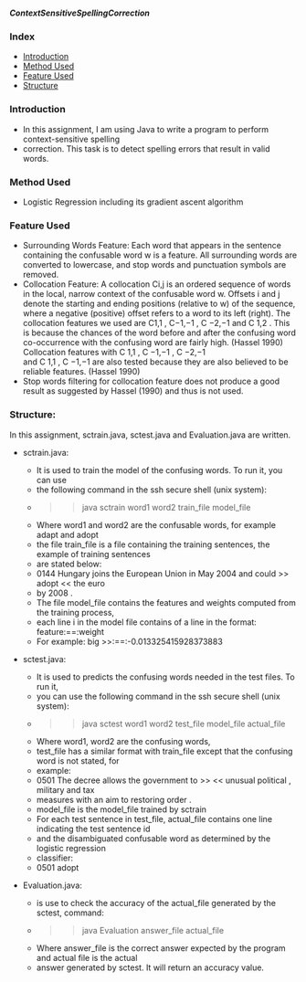 ##### ContextSensitiveSpellingCorrection

### Index
* [Introduction](README.md#introduction)
* [Method Used](README.md#method-used)
* [Feature Used](README.md#feature-used)
* [Structure](README.md#structure)
 
### Introduction 
* In this  assignment,  I am using  Java to write  a program  to perform  context-sensitive  spelling 
* correction.  This  task is to detect spelling  errors that result  in  valid  words. 

### Method Used 
* Logistic  Regression  including  its gradient  ascent algorithm

### Feature Used 
* Surrounding  Words Feature:  Each word that appears in the sentence  containing  the 
confusable  word w is a feature.  All  surrounding  words are converted  to lowercase,  and stop 
words and punctuation  symbols  are removed.   
* Collocation  Feature:  A collocation  Ci,j  is an ordered sequence of words in the local, 
narrow context  of the confusable  word w. Offsets  i and j denote the starting  and ending 
positions  (relative  to w) of the sequence,  where a negative  (positive)  offset  refers  to a word to 
its left  (right).  The collocation  features  we used are  C1,1  , C−1,−1 ,  C −2,−1  and   C 1,2 . This  is 
because the chances  of the word before and after the confusing  word co-occurrence with  the 
confusing  word are fairly  high.  (Hassel  1990) Collocation  features  with C 1,1   , C −1,−1 ,  C −2,−1  
and  C 1,1   , C −1,−1  are also tested because they  are also believed  to be reliable  features.  (Hassel 1990) 
* Stop words filtering  for collocation  feature  does not produce a good result  as suggested 
by Hassel  (1990) and thus  is not used. 

### Structure:  
In this  assignment,  sctrain.java,  sctest.java  and Evaluation.java  are written.   
* sctrain.java:  
  * It is used to train  the model  of the confusing  words. To run it, you can use 
  * the following  command  in the ssh secure shell  (unix  system): 
  * >> java sctrain  word1 word2 train_file  model_file 
  * Where word1 and word2 are the confusable  words, for example  adapt and adopt 
  * the file  train_file  is a file  containing  the  training  sentences,  the example  of training  sentences 
  * are stated below: 
  * 0144  Hungary   joins   the  European   Union   in   May  2004  and  could   >> adopt << the euro 
  * by 2008 . 
  * The file  model_file  contains  the features  and weights  computed  from  the training  process, 
  * each line  i in the model  file  contains  of a line  in the format: feature:==:weight
  * For example:  big >>:==:-0.013325415928373883 
 
* sctest.java:  
  * It is used to predicts  the confusing  words needed in the test files.  To run  it, 
  * you can use the following  command  in the ssh secure shell  (unix  system):   
  * >> java sctest word1 word2 test_file  model_file  actual_file 
  * Where word1, word2 are the confusing  words,  
  * test_file  has a similar  format  with  train_file  except that the confusing  word is not stated, for 
  * example: 
  * 0501  The decree allows  the government  to >> << unusual  political  , military  and tax 
  * measures  with  an aim  to restoring  order . 
  * model_file  is the model_file  trained  by sctrain 
  * For each test sentence  in test_file,  actual_file  contains  one line  indicating  the test sentence   id  
  * and  the  disambiguated   confusable   word  as  determined   by  the  logistic  regression 
  * classifier:   
  * 0501 adopt 

* Evaluation.java:  
  * is use to check the accuracy  of the  actual_file  generated  by the sctest, command: 
  * >> java Evaluation  answer_file  actual_file 
  * Where answer_file  is the correct answer expected by the program  and actual  file  is the actual 
  * answer generated  by sctest. It will  return  an accuracy  value. 
